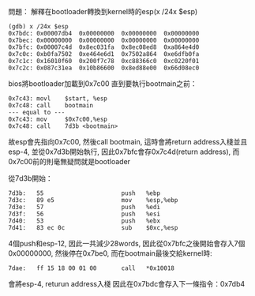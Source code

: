 問題： 解釋在bootloader轉換到kernel時的esp(x /24x $esp)

```
(gdb) x /24x $esp
0x7bdc:	0x00007db4	0x00000000	0x00000000	0x00000000
0x7bec:	0x00000000	0x00000000	0x00000000	0x00000000
0x7bfc:	0x00007c4d	0x8ec031fa	0x8ec08ed8	0xa864e4d0
0x7c0c:	0xb0fa7502	0xe464e6d1	0x7502a864	0xe6dfb0fa
0x7c1c:	0x16010f60	0x200f7c78	0xc88366c0	0xc0220f01
0x7c2c:	0x087c31ea	0x10b86600	0x8ed88e00	0x66d08ec0
```

bios將bootloader加載到0x7c00
直到要執行bootmain之前：

```
0x7c43: movl    $start, %esp
0x7c48: call    bootmain
--- equal to ---
0x7c43: mov     $0x7c00,%esp
0x7c48: call    7d3b <bootmain>
```

故esp會先指向0x7c00, 然後call bootmain,
這時會將return address入棧並且esp-4, 並從0x7d3b開始執行,
因此0x7bfc會存0x7c4d(return address), 而0x7c00前的則毫無疑問就是bootloader

從7d3b開始：
```
7d3b:	55                      push   %ebp
7d3c:	89 e5                   mov    %esp,%ebp
7d3e:	57                      push   %edi
7d3f:	56                      push   %esi
7d40:	53                      push   %ebx
7d41:	83 ec 0c                sub    $0xc,%esp
```
4個push和esp-12, 因此一共減少28words,
因此從0x7bfc之後開始會存入7個0x00000000,
然後停在0x7be0, 而在bootmain最後交給kernel時:
```
7dae:	ff 15 18 00 01 00       call   *0x10018
```
會將esp-4, returun address入棧
因此在0x7bdc會存入下一條指令：0x7db4
